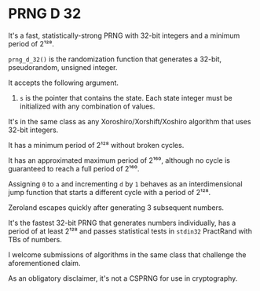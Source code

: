 # PRNG D 32

It's a fast, statistically-strong PRNG with 32-bit integers and a minimum period of 2¹²⁸.

`prng_d_32()` is the randomization function that generates a 32-bit, pseudorandom, unsigned integer.

It accepts the following argument.

1. `s` is the pointer that contains the state. Each state integer must be initialized with any combination of values.

It's in the same class as any Xoroshiro/Xorshift/Xoshiro algorithm that uses 32-bit integers.

It has a minimum period of 2¹²⁸ without broken cycles.

It has an approximated maximum period of 2¹⁶⁰, although no cycle is guaranteed to reach a full period of 2¹⁶⁰.

Assigning `0` to `a` and incrementing `d` by `1` behaves as an interdimensional jump function that starts a different cycle with a period of 2¹²⁸.

Zeroland escapes quickly after generating 3 subsequent numbers.

It's the fastest 32-bit PRNG that generates numbers individually, has a period of at least 2¹²⁸ and passes statistical tests in `stdin32` PractRand with TBs of numbers.

I welcome submissions of algorithms in the same class that challenge the aforementioned claim.

As an obligatory disclaimer, it's not a CSPRNG for use in cryptography.
